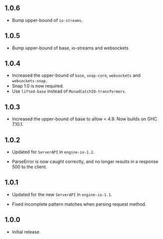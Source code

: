 ## 1.0.6

* Bump upper-bound of `io-streams`.

## 1.0.5

* Bump upper-bound of base, io-streams and websockets

## 1.0.4

* Increased the upper-bound of `base`, `snap-core`, `websockets` and `websockets-snap`.
* Snap 1.0 is now required.
* Use `lifted-base` instead of `MonadCatchIO-transformers`.

## 1.0.3

* Increased the upper-bound of base to allow < 4.9. Now builds on
  GHC 7.10.1.

## 1.0.2

* Updated for `ServerAPI` in `engine-io-1.2`.

* ParseError is now caught correctly, and no longer results in a response 500 to the client.

## 1.0.1

* Updated for the new `ServerAPI` in `engine-io-1.1`.

* Fixed incomplete pattern matches when parsing request method.

## 1.0.0

* Initial release.
